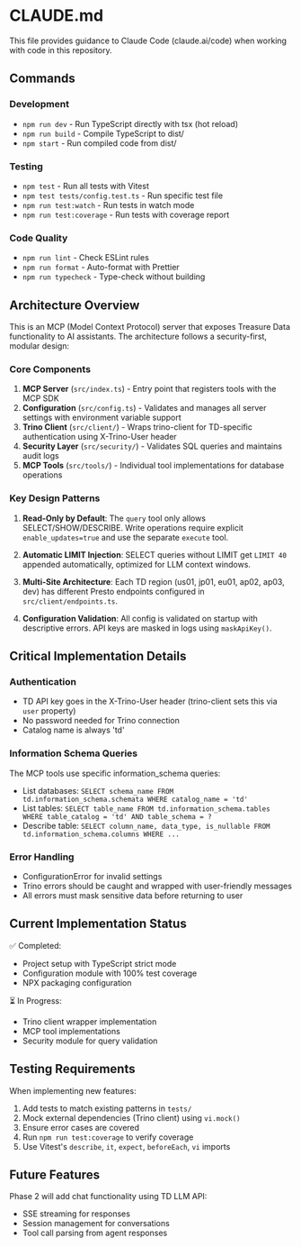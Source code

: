 # CLAUDE.md

This file provides guidance to Claude Code (claude.ai/code) when working with code in this repository.

## Commands

### Development
- `npm run dev` - Run TypeScript directly with tsx (hot reload)
- `npm run build` - Compile TypeScript to dist/
- `npm start` - Run compiled code from dist/

### Testing
- `npm test` - Run all tests with Vitest
- `npm test tests/config.test.ts` - Run specific test file
- `npm run test:watch` - Run tests in watch mode
- `npm run test:coverage` - Run tests with coverage report

### Code Quality
- `npm run lint` - Check ESLint rules
- `npm run format` - Auto-format with Prettier
- `npm run typecheck` - Type-check without building

## Architecture Overview

This is an MCP (Model Context Protocol) server that exposes Treasure Data functionality to AI assistants. The architecture follows a security-first, modular design:

### Core Components

1. **MCP Server** (`src/index.ts`) - Entry point that registers tools with the MCP SDK
2. **Configuration** (`src/config.ts`) - Validates and manages all server settings with environment variable support
3. **Trino Client** (`src/client/`) - Wraps trino-client for TD-specific authentication using X-Trino-User header
4. **Security Layer** (`src/security/`) - Validates SQL queries and maintains audit logs
5. **MCP Tools** (`src/tools/`) - Individual tool implementations for database operations

### Key Design Patterns

1. **Read-Only by Default**: The `query` tool only allows SELECT/SHOW/DESCRIBE. Write operations require explicit `enable_updates=true` and use the separate `execute` tool.

2. **Automatic LIMIT Injection**: SELECT queries without LIMIT get `LIMIT 40` appended automatically, optimized for LLM context windows.

3. **Multi-Site Architecture**: Each TD region (us01, jp01, eu01, ap02, ap03, dev) has different Presto endpoints configured in `src/client/endpoints.ts`.

4. **Configuration Validation**: All config is validated on startup with descriptive errors. API keys are masked in logs using `maskApiKey()`.

## Critical Implementation Details

### Authentication
- TD API key goes in the X-Trino-User header (trino-client sets this via `user` property)
- No password needed for Trino connection
- Catalog name is always 'td'

### Information Schema Queries
The MCP tools use specific information_schema queries:
- List databases: `SELECT schema_name FROM td.information_schema.schemata WHERE catalog_name = 'td'`
- List tables: `SELECT table_name FROM td.information_schema.tables WHERE table_catalog = 'td' AND table_schema = ?`
- Describe table: `SELECT column_name, data_type, is_nullable FROM td.information_schema.columns WHERE ...`

### Error Handling
- ConfigurationError for invalid settings
- Trino errors should be caught and wrapped with user-friendly messages
- All errors must mask sensitive data before returning to user

## Current Implementation Status

✅ Completed:
- Project setup with TypeScript strict mode
- Configuration module with 100% test coverage
- NPX packaging configuration

⏳ In Progress:
- Trino client wrapper implementation
- MCP tool implementations
- Security module for query validation

## Testing Requirements

When implementing new features:
1. Add tests to match existing patterns in `tests/`
2. Mock external dependencies (Trino client) using `vi.mock()`
3. Ensure error cases are covered
4. Run `npm run test:coverage` to verify coverage
5. Use Vitest's `describe`, `it`, `expect`, `beforeEach`, `vi` imports

## Future Features

Phase 2 will add chat functionality using TD LLM API:
- SSE streaming for responses
- Session management for conversations
- Tool call parsing from agent responses